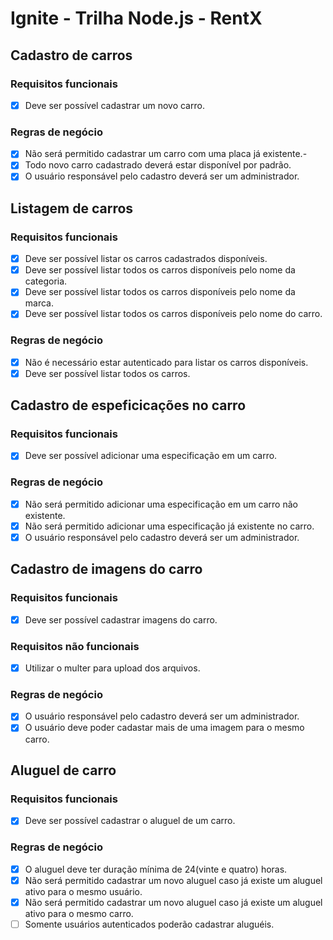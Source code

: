 # Ignite - Trilha Node.js - RentX

## Cadastro de carros
### Requisitos funcionais
- [x] Deve ser possível cadastrar um novo carro.

### Regras de negócio
- [x] Não será permitido cadastrar um carro com uma placa já existente.-
- [x] Todo novo carro cadastrado deverá estar disponível por padrão.
- [x] O usuário responsável pelo cadastro deverá ser um administrador.

## Listagem de carros
### Requisitos funcionais
- [x] Deve ser possível listar os carros cadastrados disponíveis.
- [x] Deve ser possível listar todos os carros disponíveis pelo nome da categoria.
- [x] Deve ser possível listar todos os carros disponíveis pelo nome da marca.
- [x] Deve ser possível listar todos os carros disponíveis pelo nome do carro.

### Regras de negócio
- [x] Não é necessário estar autenticado para listar os carros disponíveis. 
- [x] Deve ser possível listar todos os carros.

## Cadastro de espeficicações no carro
### Requisitos funcionais
- [x] Deve ser possível adicionar uma especificação em um carro.

### Regras de negócio
- [x] Não será permitido adicionar uma especificação em um carro não existente.
- [x] Não será permitido adicionar uma especificação já existente no carro.
- [x] O usuário responsável pelo cadastro deverá ser um administrador.

## Cadastro de imagens do carro
### Requisitos funcionais
- [x] Deve ser possível cadastrar imagens do carro.

### Requisitos não funcionais
- [x] Utilizar o multer para upload dos arquivos.

### Regras de negócio
- [x] O usuário responsável pelo cadastro deverá ser um administrador.
- [x] O usuário deve poder cadastar mais de uma imagem para o mesmo carro.

## Aluguel de carro
### Requisitos funcionais
- [x] Deve ser possível cadastrar o aluguel de um carro.

### Regras de negócio
- [x] O aluguel deve ter duração mínima de 24(vinte e quatro) horas.
- [x] Não será permitido cadastrar um novo aluguel caso já existe um aluguel ativo para o mesmo usuário.
- [x] Não será permitido cadastrar um novo aluguel caso já existe um aluguel ativo para o mesmo carro.
- [ ] Somente usuários autenticados poderão cadastrar aluguéis.